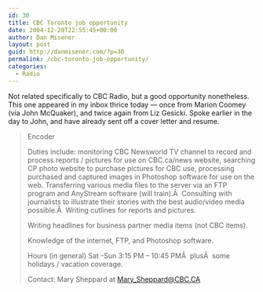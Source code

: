 ```yaml
---
id: 30
title: CBC Toronto job opportunity
date: 2004-12-20T22:55:45+00:00
author: Dan Misener
layout: post
guid: http://danmisener.com/?p=30
permalink: /cbc-toronto-job-opportunity/
categories:
  - Radio
---
```

Not related specifically to CBC Radio, but a good opportunity nonetheless. This one appeared in my inbox thrice today &#8212; once from Marion Coomey (via John McQuaker), and twice again from Liz Gesicki. Spoke earlier in the day to John, and have already sent off a cover letter and resume.

> Encoder
> 
> Duties include: monitoring CBC Newsworld TV channel to record and process reports / pictures for use on CBC.ca/news website, searching CP photo website to purchase pictures for CBC use, processing purchased and captured images in Photoshop software for use on the web. Transferring various media files to the server via an FTP program and AnyStream software (will train).Â  Consulting with journalists to illustrate their stories with the best audio/video media possible.Â  Writing cutlines for reports and pictures.
> 
> Writing headlines for business partner media items (not CBC items).
> 
> Knowledge of the internet, FTP, and Photoshop software.
> 
> Hours (in general) Sat -Sun 3:15 PM &#8211; 10:45 PMÂ  plusÂ  some holidays / vacation coverage.
> 
> Contact: Mary Sheppard at <Mary_Sheppard@CBC.CA>